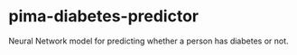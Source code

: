 # pima-diabetes-predictor
Neural Network model for predicting whether a person has diabetes or not.
